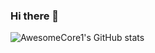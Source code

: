 ### Hi there 👋

![AwesomeCore1's GitHub stats](https://github-readme-stats.vercel.app/api?username=AwesomeCore1&show_icons=true&theme=chartreuse-dark)
